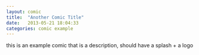 ```yaml
---
layout: comic
title:  "Another Comic Title"
date:   2013-05-21 18:04:33
categories: comic example
---
```


this is an example comic that is a description, should have a splash + a logo

